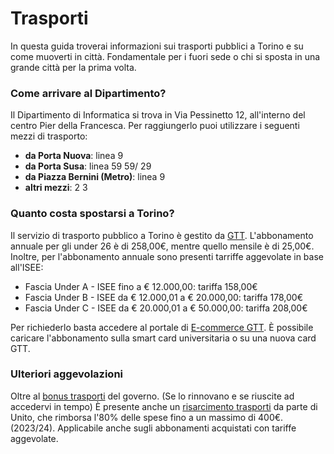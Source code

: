 # Trasporti
In questa guida troverai informazioni sui trasporti pubblici a Torino e su come muoverti in città. Fondamentale per i fuori sede o chi si sposta in una grande città per la prima volta.

### Come arrivare al Dipartimento?
Il Dipartimento di Informatica si trova in Via Pessinetto 12, all'interno del centro Pier della Francesca. Per raggiungerlo puoi utilizzare i seguenti mezzi di trasporto:
- **da Porta Nuova**: linea 9
- **da Porta Susa**: linea 59  59/  29
- **da Piazza Bernini (Metro)**: linea 9
- **altri mezzi**: 2 3

### Quanto costa spostarsi a Torino?
Il servizio di trasporto pubblico a Torino è gestito da [GTT](https://www.gtt.to.it/).
L'abbonamento annuale per gli under 26 è di 258,00€, mentre quello mensile è di 25,00€. 
Inoltre, per l'abbonamento annuale sono presenti tarriffe aggevolate in base all'ISEE: 
- Fascia Under A - ISEE fino a € 12.000,00: tariffa 158,00€ 
- Fascia Under B - ISEE da € 12.000,01 a € 20.000,00: tariffa 178,00€ 
- Fascia Under C - ISEE da € 20.000,01 a € 50.000,00: tariffa 208,00€

Per richiederlo basta accedere al portale di [E-commerce GTT](https://ecommerce.gtt.to.it/page1?so=opu2w&link=oln49w.redirect&nav=page1.0).
È possibile caricare l'abbonamento sulla smart card universitaria o su una nuova card GTT.

### Ulteriori aggevolazioni
Oltre al [bonus trasporti](https://www.bonustrasporti.lavoro.gov.it/) del governo. (Se lo rinnovano e se riuscite ad accedervi in tempo)
È presente anche un [risarcimento trasporti](https://www.unito.it/servizi/lo-studio/rimborso-spese-abbonamenti-gtt-studenti) da parte di Unito, che rimborsa  l'80% delle spese fino a un massimo di 400€. (2023/24). Applicabile anche sugli abbonamenti acquistati con tariffe aggevolate.